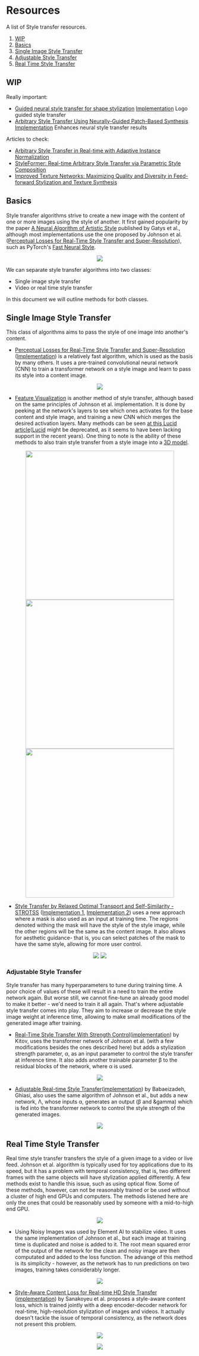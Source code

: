 # Resources
A list of Style transfer resources.

1. [WIP](#WIP)
2. [Basics](#Basics)
3. [Single Image Style Transfer](#Single-Image-Style-Transfer)
  1. [Adjustable Style Transfer](#Adjustable-Style-Transfer)
4. [Real Time Style Transfer](#Real-Time-Style-Transfer)



## WIP
Really important:

- [Guided neural style transfer for shape stylization](https://journals.plos.org/plosone/article/file?id=10.1371/journal.pone.0233489&type=printable)
[Implementation](https://github.com/gttugsuu/Guided-Neural-Style-Transfer-for-Shape-Stylization) Logo guided style transfer
- [Arbitrary Style Transfer Using Neurally-Guided Patch-Based Synthesis](https://ondrejtexler.github.io/res/CAG_main.pdf) 
[Implementation](https://github.com/OndrejTexler/Neurally-Guided-Style-Transfer) Enhances neural style transfer results

Articles to check:
- [Arbitrary Style Transfer in Real-time with Adaptive Instance Normalization](https://arxiv.org/pdf/1703.06868.pdf)
- [StyleFormer: Real-time Arbitrary Style Transfer via
Parametric Style Composition](https://openaccess.thecvf.com/content/ICCV2021/papers/Wu_StyleFormer_Real-Time_Arbitrary_Style_Transfer_via_Parametric_Style_Composition_ICCV_2021_paper.pdf)
- [Improved Texture Networks: Maximizing Quality and Diversity in
Feed-forward Stylization and Texture Synthesis](https://openaccess.thecvf.com/content_cvpr_2017/papers/Ulyanov_Improved_Texture_Networks_CVPR_2017_paper.pdf)

## Basics
Style transfer algorithms strive to create a new image with the content of one or more images using the style of another.
It first gained popularity by the paper [A Neural Algorithm of Artistic Style](https://arxiv.org/pdf/1508.06576.pdf) published by Gatys et al.,
although most implementations use the one proposed by Johnson et al. ([Perceptual Losses for Real-Time Style Transfer and Super-Resolution](https://arxiv.org/pdf/1603.08155.pdf)),
such as PyTorch's [Fast Neural Style](https://github.com/pytorch/examples/tree/master/fast_neural_style).

<p align="center">
  <img src="imgs/gatys.png" />
</p>

We can separate style transfer algorithms into two classes:
- Single image style transfer
- Video or real time style transfer

In this document we will outline methods for both classes.

## Single Image Style Transfer
This class of algorithms aims to pass the style of one image into another's content. 

- [Perceptual Losses for Real-Time Style Transfer and Super-Resolution](https://arxiv.org/pdf/1603.08155.pdf) ([Implementation](https://github.com/pytorch/examples/tree/master/fast_neural_style)) is a relatively fast algorithm, which is used as the basis by many others.
It uses a pre-trained convolutional neural network (CNN) to train a transformer network on a style image and learn to pass its style into 
a content image.

<p align="center">
  <img src="imgs/johnson.png" />
</p>

- [Feature Visualization](https://distill.pub/2017/feature-visualization/) is another method of style transfer, although based
on the same principles of Johnson et al. implementation. It is done by peeking at the network's layers to see which ones activates
for the base content and style image, and training a new CNN which merges the desired activation layers. Many methods
can be seen [at this Lucid article](https://distill.pub/2018/differentiable-parameterizations/)([Lucid](https://github.com/tensorflow/lucid) might be deprecated, 
as it seems to have been lacking support in the recent years). One thing to note is the ability of these methods to also train style transfer from a style image 
into a [3D model](https://distill.pub/2018/differentiable-parameterizations/#section-style-transfer-3d).

<p align="center">
  <img src="imgs/lucid_fft.png" height="400"/>
  <img src="imgs/lucid_pat.png" height="400"/>
  <img src="imgs/lucid_3d.png" height="400"/>
</p>

- [Style Transfer by Relaxed Optimal Transport and Self-Similarity - STROTSS](https://arxiv.org/pdf/1904.12785.pdf) ([Implementation 1](https://github.com/nkolkin13/STROTSS), [Implementation 2](https://github.com/futscdav/strotss)) uses a new approach where
a mask is also used as an input at training time. The regions denoted withing the mask will have the style of the style image, while the other regions
will be the same as the content image. It also allows for aesthetic guidance- that is, you can select patches of the mask to have the same style,
allowing for more user control.

<p align="center">
  <img src="imgs/strotss_1.png" />
  <img src="imgs/strotss_2.png" />
</p>

### Adjustable Style Transfer
Style transfer has many hyperparameters to tune during training time. A poor choice of values of these will result in a need to train the
entire network again. But worse still, we cannot fine-tune an already good model to make it better - we'd need to train it all again. That's
where adjustable style transfer comes into play. They aim to increase or decrease the style image weight at inference time, allowing to 
make small modifications of the generated image after training.

- [Real-Time Style Transfer With Strength Control](https://arxiv.org/pdf/1904.08643.pdf)([implementation](https://github.com/victorkitov/style-transfer-with-strength-control)) 
by Kitov, uses the transformer network of Johnson et al. (with a few modifications besides the ones described here) but adds a stylization strength parameter, 
&alpha;, as an input parameter to control the style transfer at inference time. It also adds another trainable parameter &beta; to the residual blocks of the network, 
where &alpha; is used.

<p align="center">
  <img src="imgs/strength.png" />
</p>

- [Adjustable Real-time Style Transfer](https://arxiv.org/pdf/1811.08560.pdf)([implementation](https://github.com/gnhdnb/adjustable-real-time-style-transfer))
by Babaeizadeh, Ghiasi, also uses the same algorithm of Johnson et al., but adds a new network, &Lambda;, whose inputs &alpha;, generates an output
(&beta; and &gamma) which is fed into the transformer network to control the style strength of the generated images. 

<p align="center">
  <img src="imgs/babaeizadeh.png" />
</p>


## Real Time Style Transfer
Real time style transfer transfers the style of a given image to a video or live feed. Johnson et al. algorithm is typically used for toy applications due to its speed,
but it has a problem with temporal consistency, that is, two different frames with the same objects will have stylization applied differently. A few methods exist
to handle this issue, such as using optical flow. Some of these methods, however, can not be reasonably trained or be used without a cluster of high end GPUs and computers.
The methods listened here are only the ones that could be reasonably used by someone with a mid-to-high end GPU.

<p align="center">
  <img src="imgs/element_ai_nt.gif" />
</p>

- Using Noisy Images was used by Element AI to stabilize video. It uses the same implementation of Johnson et al., but each image at training time 
is duplicated and noise is added to it. The root mean squared error of the output of the network for the clean and noisy image are then computated 
and added to the loss function. The advange of this method is its simplicity - however, as the network has to run predictions on two images,
training takes considerably longer.

<p align="center">
  <img src="imgs/element_ai.gif" />
</p>

- [Style-Aware Content Loss for Real-time HD Style Transfer](https://compvis.github.io/adaptive-style-transfer/) ([implementation](https://github.com/CompVis/adaptive-style-transfer)) by Sanakoyeu et al. proposes a style-aware content loss, which is trained jointly with a deep encoder-decoder network for real-time, high-resolution stylization of images and videos. It actually doesn't tackle the issue of temporal consistency, as the network does not present this problem.

<p align="center">
  <img src="imgs/sanakoyeu.jpg" />
</p>

<p align="center">
  <a href="https://www.youtube.com/watch?v=yrXmRR9nsRA&ab_channel=GradientDude">
    <img src="imgs/sana_video.png" />
  </a>
</p>

